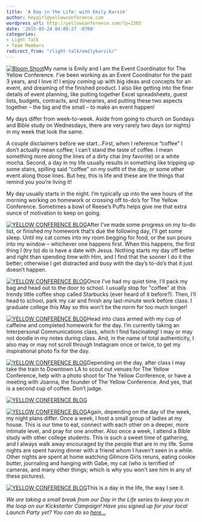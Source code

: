 ```yaml
---
title: 'A Day in the Life: with Emily Karsik'
author: heygirl@yellowconference.com
wordpress_url: http://yellowconference.com/?p=2303
date: '2015-03-24 04:00:27 -0700'
categories:
- Light Talk
- Team Members
redirect_from: "/light-talk/emilykarsik/"
---
```


[![Bloom Shoot](https://s3.amazonaws.com/yellow-files/blog/2015/03/Bloom-Shoot-.jpg)](https://s3.amazonaws.com/yellow-files/blog/2015/03/Bloom-Shoot-.jpg)My name is Emily and I am the Event Coordinator for The Yellow Conference. I’ve been working as an Event Coordinator for the past 3 years, and I love it! I enjoy coming up with big ideas and concepts for an event, and dreaming of the finished product. I also like getting into the finer details of event planning, like putting together Excel spreadsheets, guest lists, budgets, contracts, and itineraries, and putting these two aspects together – the big and the small – to make an event happen!

My days differ from week-to-week. Aside from going to church on Sundays and Bible study on Wednesdays, there are very rarely two days (or nights) in my week that look the same.

A couple disclaimers before we start...First, when I reference “coffee” I don’t actually mean coffee; I can’t stand the taste of coffee. I mean something more along the lines of a dirty chai (my favorite) or a white mocha. Second, a day in my life usually results in something like tripping up some stairs, spilling said “coffee” on my outfit of the day, or some other event along those lines. But hey, this is life and these are the things that remind you you’re living it!

My day usually starts in the night. I’m typically up into the wee hours of the morning working on homework or crossing off to-do’s for The Yellow Conference. Sometimes a bowl of Reese’s Puffs helps give me that extra ounce of motivation to keep on going.

[![YELLOW CONFERENCE BLOG](https://s3.amazonaws.com/yellow-files/blog/2015/03/IMG_0004.jpg)](https://s3.amazonaws.com/yellow-files/blog/2015/03/IMG_0004.jpg)After I’ve made some progress on my to-do list, or finished my homework that’s due the following day, I’ll get some sleep. Until my cat comes into my room begging for food, or the sun pours into my window – whichever one happens first. When this happens, the first thing I (try to) do is have a date with Jesus. Nothing starts my day off better and right than spending time with Him, and I find that the sooner I do it the better; otherwise I get distracted and busy with the day’s to-do’s that it just doesn’t happen.

[![YELLOW CONFERENCE BLOG](https://s3.amazonaws.com/yellow-files/blog/2015/03/IMG_0005.jpg)](https://s3.amazonaws.com/yellow-files/blog/2015/03/IMG_0005.jpg)Once I’ve had my quiet time, I’ll pack my bag and head out to the door to school. I usually stop for "coffee" at this trendy little coffee shop called Starbucks (ever heard of it before?). Then, I’ll head to school, park my car and finish any last-minute work before class. I graduate college this May so this won’t be the norm for too much longer!

[![YELLOW CONFERENCE BLOG](https://s3.amazonaws.com/yellow-files/blog/2015/03/IMG_0003.jpg)](https://s3.amazonaws.com/yellow-files/blog/2015/03/IMG_0003.jpg)Head into class armed with my cup of caffeine and completed homework for the day. I’m currently taking an Interpersonal Communications class, which I find fascinating! I may or may not doodle in my notes during class. And, in the name of total authenticity, I also may or may not scroll through Instagram once or twice, to get my inspirational photo fix for the day.

[![YELLOW CONFERENCE BLOG](https://s3.amazonaws.com/yellow-files/blog/2015/03/IMG_0006.jpg)](https://s3.amazonaws.com/yellow-files/blog/2015/03/IMG_0006.jpg)Depending on the day, after class I may take the train to Downtown LA to scout out venues for The Yellow Conference, help with a photo shoot for The Yellow Conference, or have a meeting with Joanna, the founder of The Yellow Conference. And yes, that is a second cup of coffee. Don’t judge.

[![YELLOW CONFERENCE BLOG](https://s3.amazonaws.com/yellow-files/blog/2015/03/IMG_2119.jpg)](https://s3.amazonaws.com/yellow-files/blog/2015/03/IMG_2119.jpg)

[![YELLOW CONFERENCE BLOG](https://s3.amazonaws.com/yellow-files/blog/2015/03/IMG_2520.jpg)](https://s3.amazonaws.com/yellow-files/blog/2015/03/IMG_2520.jpg)Again, depending on the day of the week, my night plans differ. Once a week, I host a small group of ladies at my house. This is our time to eat, connect with each other on a deeper, more intimate level, and pray for one another. Also once a week, I attend a Bible study with other college students. This is such a sweet time of gathering, and I always walk away encouraged by the people that are in my life. Some nights are spent having dinner with a friend whom I haven’t seen in a while. Other nights are spent at home watching Gilmore Girls reruns, eating cookie butter, journaling and hanging with Gabe, my cat (who is terrified of cameras, and many other things; which is why you won’t see him in any of these pictures).

[![YELLOW CONFERENCE BLOG](https://s3.amazonaws.com/yellow-files/blog/2015/03/IMG_0002.jpg)](https://s3.amazonaws.com/yellow-files/blog/2015/03/IMG_0002.jpg)This is a day in the life, the way I see it.

_We are taking a small break from our Day in the Life series to keep you in the loop on our Kickstarter Campaign! Have you signed up for your local Launch Party yet? You can do so [here...](http://yellowconference.com/bloom-together-a-kickstarter-launch-party/)_
